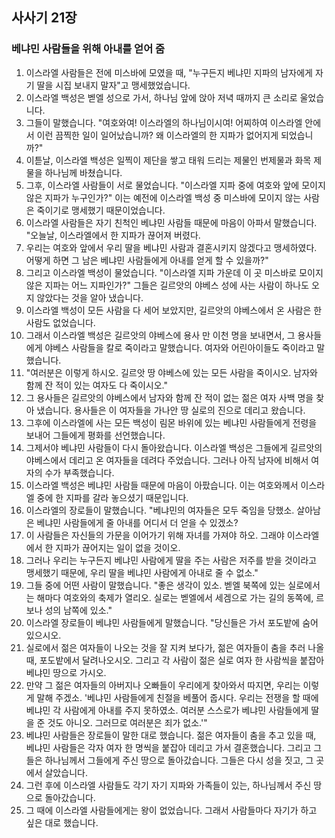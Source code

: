 ## 사사기 21장

### 베냐민 사람들을 위해 아내를 얻어 줌
1. 이스라엘 사람들은 전에 미스바에 모였을 때, "누구든지 베냐민 지파의 남자에게 자기 딸을 시집 보내지 말자"고 맹세했었습니다.
2. 이스라엘 백성은 벧엘 성으로 가서, 하나님 앞에 앉아 저녁 때까지 큰 소리로 울었습니다.
3. 그들이 말했습니다. "여호와여! 이스라엘의 하나님이시여! 어찌하여 이스라엘 안에서 이런 끔찍한 일이 일어났습니까? 왜 이스라엘의 한 지파가 없어지게 되었습니까?"
4. 이튿날, 이스라엘 백성은 일찍이 제단을 쌓고 태워 드리는 제물인 번제물과 화목 제물을 하나님께 바쳤습니다.
5. 그후, 이스라엘 사람들이 서로 물었습니다. "이스라엘 지파 중에 여호와 앞에 모이지 않은 지파가 누구인가?" 이는 예전에 이스라엘 백성 중 미스바에 모이지 않는 사람은 죽이기로 맹세했기 때문이었습니다.
6. 이스라엘 사람들은 자기 친척인 베냐민 사람들 때문에 마음이 아파서 말했습니다. "오늘날, 이스라엘에서 한 지파가 끊어져 버렸다.
7. 우리는 여호와 앞에서 우리 딸을 베냐민 사람과 결혼시키지 않겠다고 맹세하였다. 어떻게 하면 그 남은 베냐민 사람들에게 아내를 얻게 할 수 있을까?"
8. 그리고 이스라엘 백성이 물었습니다. "이스라엘 지파 가운데 이 곳 미스바로 모이지 않은 지파는 어느 지파인가?" 그들은 길르앗의 야베스 성에 사는 사람이 하나도 오지 않았다는 것을 알아 냈습니다.
9. 이스라엘 백성이 모든 사람을 다 세어 보았지만, 길르앗의 야베스에서 온 사람은 한 사람도 없었습니다.
10. 그래서 이스라엘 백성은 길르앗의 야베스에 용사 만 이천 명을 보내면서, 그 용사들에게 야베스 사람들을 칼로 죽이라고 말했습니다. 여자와 어린아이들도 죽이라고 말했습니다.
11. "여러분은 이렇게 하시오. 길르앗 땅 야베스에 있는 모든 사람을 죽이시오. 남자와 함께 잔 적이 있는 여자도 다 죽이시오."
12. 그 용사들은 길르앗의 야베스에서 남자와 함께 잔 적이 없는 젊은 여자 사백 명을 찾아 냈습니다. 용사들은 이 여자들을 가나안 땅 실로의 진으로 데리고 왔습니다.
13. 그후에 이스라엘에 사는 모든 백성이 림몬 바위에 있는 베냐민 사람들에게 전령을 보내어 그들에게 평화를 선언했습니다.
14. 그제서야 베냐민 사람들이 다시 돌아왔습니다. 이스라엘 백성은 그들에게 길르앗의 야베스에서 데리고 온 여자들을 데려다 주었습니다. 그러나 아직 남자에 비해서 여자의 수가 부족했습니다.
15. 이스라엘 백성은 베냐민 사람들 때문에 마음이 아팠습니다. 이는 여호와께서 이스라엘 중에 한 지파를 갈라 놓으셨기 때문입니다.
16. 이스라엘의 장로들이 말했습니다. "베냐민의 여자들은 모두 죽임을 당했소. 살아남은 베냐민 사람들에게 줄 아내를 어디서 더 얻을 수 있겠소?
17. 이 사람들은 자신들의 가문을 이어가기 위해 자녀를 가져야 하오. 그래야 이스라엘에서 한 지파가 끊어지는 일이 없을 것이오.
18. 그러나 우리는 누구든지 베냐민 사람에게 딸을 주는 사람은 저주를 받을 것이라고 맹세했기 때문에, 우리 딸을 베냐민 사람에게 아내로 줄 수 없소."
19. 그들 중에 어떤 사람이 말했습니다. "좋은 생각이 있소. 벧엘 북쪽에 있는 실로에서는 해마다 여호와의 축제가 열리오. 실로는 벧엘에서 세겜으로 가는 길의 동쪽에, 르보나 성의 남쪽에 있소."
20. 이스라엘 장로들이 베냐민 사람들에게 말했습니다. "당신들은 가서 포도밭에 숨어 있으시오.
21. 실로에서 젊은 여자들이 나오는 것을 잘 지켜 보다가, 젊은 여자들이 춤을 추러 나올 때, 포도밭에서 달려나오시오. 그리고 각 사람이 젊은 실로 여자 한 사람씩을 붙잡아 베냐민 땅으로 가시오.
22. 만약 그 젊은 여자들의 아버지나 오빠들이 우리에게 찾아와서 따지면, 우리는 이렇게 말해 주겠소. '베냐민 사람들에게 친절을 베풀어 줍시다. 우리는 전쟁을 할 때에 베냐민 각 사람에게 아내를 주지 못하였소. 여러분 스스로가 베냐민 사람들에게 딸을 준 것도 아니오. 그러므로 여러분은 죄가 없소.'"
23. 베냐민 사람들은 장로들이 말한 대로 했습니다. 젊은 여자들이 춤을 추고 있을 때, 베냐민 사람들은 각자 여자 한 명씩을 붙잡아 데리고 가서 결혼했습니다. 그리고 그들은 하나님께서 그들에게 주신 땅으로 돌아갔습니다. 그들은 다시 성을 짓고, 그 곳에서 살았습니다.
24. 그런 후에 이스라엘 사람들도 각기 자기 지파와 가족들이 있는, 하나님께서 주신 땅으로 돌아갔습니다.
25. 그 때에 이스라엘 사람들에게는 왕이 없었습니다. 그래서 사람들마다 자기가 하고 싶은 대로 했습니다.
